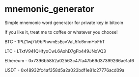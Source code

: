 # mnemonic_generator
Simple mnemonic word generator for private key in bitcoin


If you like it, treat me to coffee or whatever you choose!

BTC - 1PtZ1wj7k9bPhwmEsEcvVaL5fc6mmHoFhT

LTC - LTxtV941QHfyoCwL6AxhD7gFb449JNxVQ3

Ethereum - 0x7396b5852a02563c47fa47b69d37399266ae1af6

USDT - 0x48932fc4af358d5a2a023bdf1e81c27776acd09a
